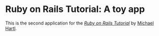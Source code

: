 # Ruby on Rails Tutorial: A toy app

This is the second application for the
[*Ruby on Rails Tutorial*](http://www.railstutorial.org/)
by [Michael Hartl](http://www.michaelhartl.com/).
